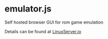 # emulator.js
Self hosted browser GUI for rom game emulation

Details can be found at [LinuxServer.io](https://www.linuxserver.io/blog/self-hosted-web-based-emulation)

